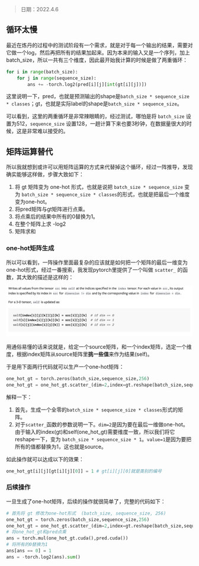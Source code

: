 > 日期：2022.4.6

## 循环太慢

最近在炼丹的过程中的测试阶段有一个需求，就是对于每一个输出的结果，需要对它做一个log，然后再把所有的结果加起来。因为本来的输入又是一个序列，加上batch_size，所以一共有三个维度，因此最开始我计算的时候是做了两重循环：

```python
for i in range(batch_size):
	for j in range(sequence_size):
		ans += -torch.log2(pred[i][j][int(gt[i][j])])
```

这里说明一下，pred，也就是预测输出的shape是`batch_size * sequence_size * classes`；gt，也就是实际label的shape是`batch_size * sequence_size`。

可以看到，这里的两重循环是非常辣眼睛的，经过测试，哪怕是将 `batch_size` 设置为512，`sequence_size` 设置128，一趟计算下来也要3秒钟，在数据量很大的时候，这是非常难以接受的。

## 矩阵运算替代

所以我就想到或许可以用矩阵运算的方式来代替掉这个循环，经过一阵推导，发现确实能够这样做，步骤大致如下：

1. 将 gt 矩阵变为 one-hot 形式，也就是说把 `batch_size * sequence_size` 变为 `batch_size * sequence_size * classes`的形式，也就是把最后一个维度变为one-hot。
2. 将pred矩阵与gt矩阵进行点乘。
3. 将点乘后的结果中所有的0替换为1。
4. 在整个矩阵上求 -log2
5. 矩阵求和

### one-hot矩阵生成

所以可以看到，一阵操作里面最复杂的应该就是如何把一个矩阵的最后一维变为one-hot形式，经过一番搜索，我发现pytorch里提供了一个叫做 `scatter_` 的函数，其大致的描述是这样的：

<img src="https://raw.githubusercontent.com/ljhgpp/whatisthis/main/static/202204062036222.png" alt="image-20220406203621393" style="zoom:50%;" />

用通俗易懂的话来说就是，给定一个source矩阵，和一个index矩阵，选定一个维度，根据index矩阵从source矩阵里**挑一些值**来作为结果(self)。

于是用下面两行代码就可以生产一个one-hot矩阵：

```python
one_hot_gt = torch.zeros(batch_size,sequence_size,256)
one_hot_gt = one_hot_gt.scatter_(dim=2,index=gt.reshape(batch_size,sequence_size,1).data.long().cpu(),value=1)
```

解释一下：

1. 首先，生成一个全零的`batch_size * sequence_size * classes`形式的矩阵。
2. 对于`scatter_`函数的参数说明一下。`dim=2`是因为要在最后一维做one-hot。由于输入的index(gt)和self(one_hot_gt)需要维度一致，所以我们将它reshape一下，变为 `batch_size * sequence_size * 1`。`value=1`是因为要把所有的值都替换为1，这也就是source。

如此操作就可以达成以下的效果：

```python
one_hot_gt[i][j][gt[i][j][0]] = 1 # gt[i][j][0]就是类别的编号
```

### 后续操作

一旦生成了one-hot矩阵，后续的操作就很简单了，完整的代码如下：

```python
# 首先将 gt 修改为one-hot形式  (batch_size, sequence_size, 256) 
one_hot_gt = torch.zeros(batch_size,sequence_size,256)
one_hot_gt = one_hot_gt.scatter_(dim=2,index=gt.reshape(batch_size,sequence_size,1).data.long().cpu(),value=1)
# 将one_hot_gt和pred点乘
ans = torch.mul(one_hot_gt.cuda(),pred.cuda())
# 将所有的0替换为1
ans[ans == 0] = 1
ans = -torch.log2(ans).sum()
```


